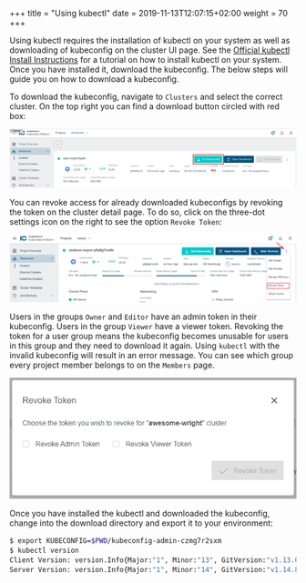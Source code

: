 +++
title = "Using kubectl"
date = 2019-11-13T12:07:15+02:00
weight = 70
+++


Using kubectl requires the installation of kubectl on your system as well as downloading of kubeconfig on the cluster UI page.
See the [Official kubectl Install Instructions](https://kubernetes.io/docs/tasks/tools/install-kubectl/) for a tutorial on how to install kubectl on your system. Once you have installed it, download the kubeconfig. The below steps will guide you on how to download a kubeconfig.

To download the kubeconfig, navigate to `Clusters` and select the correct cluster. On the top right you can find a download button circled with red box:

![Download config button in the top right corner](cluster-details-btn.png?classes=shadow,border "Download config button in the top right corner")

You can revoke access for already downloaded kubeconfigs by revoking the token on the cluster detail page. To do so, click on the three-dot settings icon on the right to see the option `Revoke Token`:

![Select Revoke Token](revoke-token-cluster.png?classes=shadow,border "Select Revoke Token")

Users in the groups `Owner` and `Editor` have an admin token in their kubeconfig. Users in the group `Viewer` have a viewer token. Revoking the token for a user group means the kubeconfig becomes unusable for users in this group and they need to download it again. Using `kubectl` with the invalid kubeconfig will result in an error message. You can see which group every project member belongs to on the `Members` page.

![Revoke the token](revoke-token-dialog.png?classes=shadow,border "Revoke the token")


Once you have installed the kubectl and downloaded the kubeconfig, change into the download directory and export it to your environment:


```bash
$ export KUBECONFIG=$PWD/kubeconfig-admin-czmg7r2sxm
$ kubectl version
Client Version: version.Info{Major:"1", Minor:"13", GitVersion:"v1.13.0", GitCommit:"...", GitTreeState:"clean", BuildDate:"...", GoVersion:"go1.11.2", Compiler:"gc", Platform:"darwin/amd64"}
Server Version: version.Info{Major:"1", Minor:"14", GitVersion:"v1.14.8", GitCommit:"...", GitTreeState:"clean", BuildDate:"...", GoVersion:"go1.12.10", Compiler:"gc", Platform:"linux/amd64}
```
